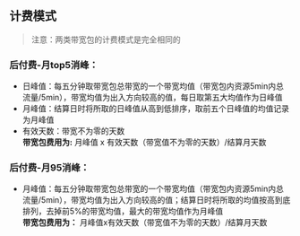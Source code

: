 ## 计费模式
>注意：两类带宽包的计费模式是完全相同的

### 后付费-月top5消峰：

- 日峰值：每五分钟取带宽包总带宽的一个带宽均值（带宽包内资源5min内总流量/5min），带宽均值为出入方向较高的值，每日取第五大均值作为日峰值
- 月峰值：结算日时将所取的日峰值从高到低排序，取前五个日峰值的均值记录为月峰值
- 有效天数：带宽不为零的天数<br>**带宽包费用为:** 月峰值 x 有效天数（带宽值不为零的天数）/结算月天数</br>


### 后付费-月95消峰：
- 月峰值：每五分钟取带宽包总带宽的一个带宽均值（带宽包内资源5min内总流量/5min），带宽均值为出入方向较高的值；结算日时将所取的均值按高到底排列，去掉前5%的带宽均值，最大的带宽均值作为月峰值
<br>**带宽包费用为：** 月峰值x有效天数（带宽值不为零的天数）/结算月天数</br>

